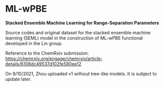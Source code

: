 # ML-wPBE
**Stacked Ensemble Machine Learning for Range-Separation Parameters**

Source codes and original dataset for the stacked ensemble machine learning (SEML) model in the construction of ML-wPBE functional developed in the Lin group.

Reference to the ChemRxiv submission: https://chemrxiv.org/engage/chemrxiv/article-details/6106dc49537d102fe580ee12

On 9/10/2021, Zhou uploaded v1 without tree-like models. It is subject to update later.
